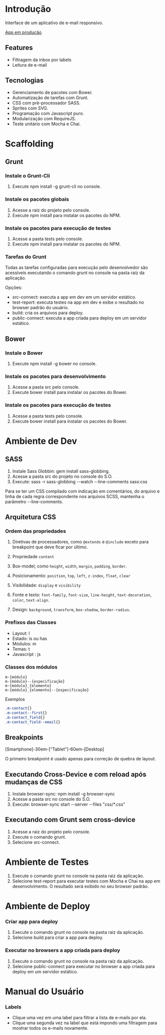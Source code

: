 Introdução
===============

Interface de um aplicativo de e-mail responsivo.

[App em produção](http://www.yuricamara.com.br/projetos/mail-app/)

Features
--------------

* Filtragem da inbox por labels
* Leitura de e-mail

Tecnologias
--------------

* Gerenciamento de pacotes com Bower.
* Automatização de tarefas com Grunt.
* CSS com pré-processador SASS.
* Sprites com SVG.
* Programação com Javascript puro.
* Modularização com RequireJS.
* Teste unitário com Mocha e Chai.


Scaffolding
===============

Grunt
---------------

### Instale o Grunt-Cli

1. Execute npm install -g grunt-cli no console.

### Instale os pacotes globais

1. Acesse a raiz do projeto pelo console.
2. Execute npm install para instalar os pacotes do NPM.

### Instale os pacotes para execução de testes

1. Acesse a pasta tests pelo console.
2. Execute npm install para instalar os pacotes do NPM.

### Tarefas do Grunt

Todas as tarefas configuradas para execução pelo desenvolvedor são acessíveis executando o comando grunt no console na pasta raiz da aplicação.

Opções:

* src-connect: executa a app em dev em um servidor estático.
* test-report: executa testes na app em dev e exibe o resultado no browser padrão do usuário.
* build: cria os arquivos para deploy.
* public-connect: executa a app criada para deploy em um servidor estático.

Bower
---------------
### Instale o Bower

1. Execute npm install -g bower no console.

### Instale os pacotes para desenvolvimento

1. Acesse a pasta src pelo console.
2. Execute bower install para instalar os pacotes do Bower.

### Instale os pacotes para execução de testes

1. Acesse a pasta tests pelo console.
2. Execute bower install para instalar os pacotes do Bower.

Ambiente de Dev
================

SASS
------------------

1. Instale Sass Globbin: gem install sass-globbing.
2. Acesse a pasta src do projeto no console do S.O.
3. Execute: sass -r sass-globbing --watch --line-comments sass:css

Para se ter um CSS compilado com indicação em comentários, do arquivo e linha de cada regra correspondente nos arquivos SCSS, mantenha o parâmetro --line-comments.

Arquitetura CSS
-----------------

### Ordem das propriedades

1. Diretivas de processadores, como ```@extends``` e ```@include``` exceto para breakpoint que deve ficar por último.

2. Propriedade ```content```

3. Box-model, como ```height```, ```width```, ```margin```, ```padding```, ```border```.

4. Posicionamento: ```position```, ```top```, ```left```, ```z-index```, ```float```, ```clear```

5. Visibilidade: ```display``` e ```visibility```

6. Fonte e texto: ```font-family```, ```font-size```, ```line-height```, ```text-decoration```, ```color```, ```text-align```.

7. Design: ```background```, ```transform```, ```box-shadow```, ```border-radius```.

### Prefixos das Classes

* Layout: l
* Estado: is ou has
* Módulos: m
* Temas: t
* Javascript : js

### Classes dos módulos

```
m-{módulo}
m-{módulo}--{especificação}
m-{módulo}_{elemento}
m-{módulo}_{elemento}--{especificação}
```
Exemplos

```css
.m-contact{}
.m-contact--first{}
.m-contact_field{}
.m-contact_field--email{}
```

Breakpoints
-----------------

[Smartphone]-30em-["Tablet"]-60em-[Desktop]

O primeiro breakpoint é usado apenas para correção de quebra de layout.

Executando Cross-Device e com reload após mudanças de CSS
-------------------

1. Instale browser-sync: npm install -g browser-sync
2. Acesse a pasta src no console do S.O.
3. Execute: browser-sync start --server --files "css/*.css"

Executando com Grunt sem cross-device
------------------

1. Acesse a raiz do projeto pelo console.
2. Execute o comando grunt.
3. Selecione src-connect.

Ambiente de Testes
============

1. Execute o comando grunt no console na pasta raiz da aplicação.
2. Selecione test-report para executar testes com Mocha e Chai na app em desenvolvimento. O resultado será exibido no seu browser padrão.

Ambiente de Deploy
============

### Criar app para deploy

1. Execute o comando grunt no console na pasta raiz da aplicação.
2. Selecione build para criar a app para deploy.

### Executar no browsers a app criada para deploy

1. Execute o comando grunt no console na pasta raiz da aplicação.
2. Selecione public-connect para executar no browser a app criada para deploy em um servidor estático.

Manual do Usuário
================

### Labels

* Clique uma vez em uma label para filtrar a lista de e-mails por ela.
* Clique uma segunda vez na label que está impondo uma filtragem para mostrar todos os e-mails novamente.


